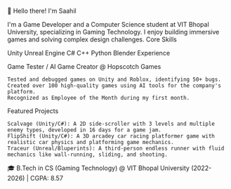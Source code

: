 👋 Hello there! I'm Saahil

I'm a Game Developer and a Computer Science student at VIT Bhopal University, specializing in Gaming Technology. I enjoy building immersive games and solving complex design challenges.
Core Skills

Unity Unreal Engine C# C++ Python Blender
Experience

Game Tester / AI Game Creator @ Hopscotch Games

    Tested and debugged games on Unity and Roblox, identifying 50+ bugs.
    Created over 100 high-quality games using AI tools for the company's platform.
    Recognized as Employee of the Month during my first month.

Featured Projects

    Scalvage (Unity/C#): A 2D side-scroller with 3 levels and multiple enemy types, developed in 16 days for a game jam.
    FlipShift (Unity/C#): A 3D arcadey car racing platformer game with realistic car physics and platforming game mechanics.
    Traceur (Unreal/Bluperints): A third-person endless runner with fluid mechanics like wall-running, sliding, and shooting.

🎓 B.Tech in CS (Gaming Technology) @ VIT Bhopal University (2022-2026) | CGPA: 8.57
